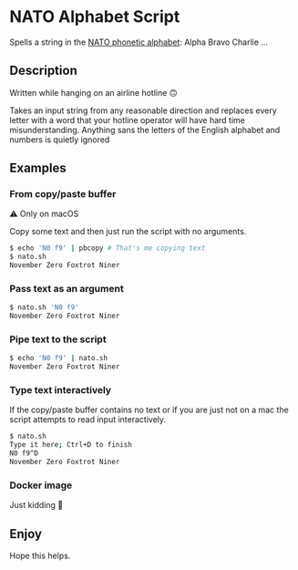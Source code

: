 # NATO Alphabet Script

Spells a string in the [NATO phonetic alphabet](https://en.wikipedia.org/wiki/NATO_phonetic_alphabet): Alpha Bravo Charlie …

## Description

Written while hanging on an airline hotline 🙃

Takes an input string from any reasonable direction and replaces every letter with a word that your hotline operator will have hard time misunderstanding. Anything sans the letters of the English alphabet and numbers is quietly ignored

## Examples

### From copy/paste buffer

⚠️ Only on macOS

Copy some text and then just run the script with no arguments.

```bash
$ echo 'N0 f9' | pbcopy # That's me copying text
$ nato.sh
November Zero Foxtrot Niner
```

### Pass text as an argument


```bash
$ nato.sh 'N0 f9'
November Zero Foxtrot Niner
```

### Pipe text to the script

```bash
$ echo 'N0 f9' | nato.sh
November Zero Foxtrot Niner
```

### Type text interactively

If the copy/paste buffer contains no text or if you are just not on a mac the script
attempts to read input interactively.

```bash
$ nato.sh 
Type it here; Ctrl+D to finish
N0 f9^D
November Zero Foxtrot Niner
```

### Docker image

Just kidding 🤪

## Enjoy

Hope this helps.
